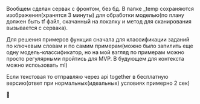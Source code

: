Вообщем сделан сервак с фронтом, без бд. В папке _temp сохраняются изображения(хранятся 3 минуты) для обработки моделью(по плану должен быть tf файл, скачанный на локалку и метод для сканирования вызывается с сервака).

Для решения примеров функция сначала для классификации заданий по ключевым словам и по самим примерам(можно было запилить еще одну модель-классификатор, но на мой взгляд по примерам можно просто регулярными пройтись для MVP. В будующем для контекста можно испоьзовать ml)

Если текстовая то отправляю через api together в бесплатную версию(ответ при нормальных(идеальных) условиях примерно 2 сек)

🙆
